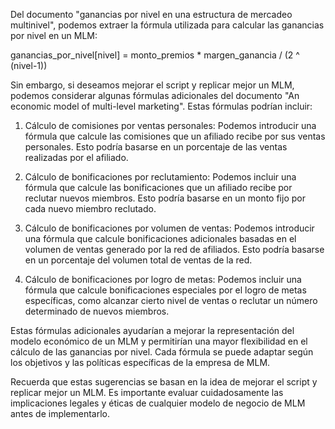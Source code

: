 Del documento "ganancias por nivel en una estructura de mercadeo multinivel", podemos extraer la fórmula utilizada para calcular las ganancias por nivel en un MLM:

ganancias_por_nivel[nivel] = monto_premios * margen_ganancia / (2 ^ (nivel-1))

Sin embargo, si deseamos mejorar el script y replicar mejor un MLM, podemos considerar algunas fórmulas adicionales del documento "An economic model of multi-level marketing". Estas fórmulas podrían incluir:

1. Cálculo de comisiones por ventas personales: Podemos introducir una fórmula que calcule las comisiones que un afiliado recibe por sus ventas personales. Esto podría basarse en un porcentaje de las ventas realizadas por el afiliado.

2. Cálculo de bonificaciones por reclutamiento: Podemos incluir una fórmula que calcule las bonificaciones que un afiliado recibe por reclutar nuevos miembros. Esto podría basarse en un monto fijo por cada nuevo miembro reclutado.

3. Cálculo de bonificaciones por volumen de ventas: Podemos introducir una fórmula que calcule bonificaciones adicionales basadas en el volumen de ventas generado por la red de afiliados. Esto podría basarse en un porcentaje del volumen total de ventas de la red.

4. Cálculo de bonificaciones por logro de metas: Podemos incluir una fórmula que calcule bonificaciones especiales por el logro de metas específicas, como alcanzar cierto nivel de ventas o reclutar un número determinado de nuevos miembros.

Estas fórmulas adicionales ayudarían a mejorar la representación del modelo económico de un MLM y permitirían una mayor flexibilidad en el cálculo de las ganancias por nivel. Cada fórmula se puede adaptar según los objetivos y las políticas específicas de la empresa de MLM.

Recuerda que estas sugerencias se basan en la idea de mejorar el script y replicar mejor un MLM. Es importante evaluar cuidadosamente las implicaciones legales y éticas de cualquier modelo de negocio de MLM antes de implementarlo.
